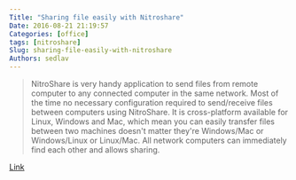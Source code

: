 ```yaml
---
Title: "Sharing file easily with Nitroshare"
Date: 2016-08-21 21:19:57
Categories: [office]
tags: [nitroshare]
Slug: sharing-file-easily-with-nitroshare
Authors: sedlav
---
```


> NitroShare is very handy application to send files from remote computer to any connected computer in the same network. Most of the time no necessary configuration required to send/receive files between computers using NitroShare. It is cross-platform available for Linux, Windows and Mac, which mean you can easily transfer files between two machines doesn't matter they're Windows/Mac or Windows/Linux or Linux/Mac. All network computers can immediately find each other and allows sharing.

[Link](http://www.noobslab.com/2014/02/easily-share-files-between-windows.html)
